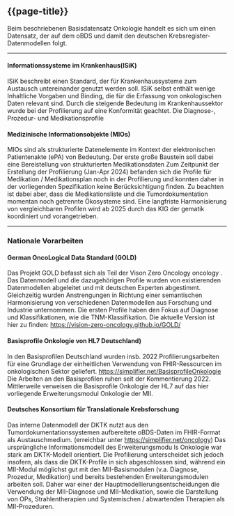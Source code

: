 ## {{page-title}}



Beim beschriebenen Basisdatensatz Onkologie handelt es sich um einen Datensatz, der auf dem oBDS und damit den deutschen Krebsregister-Datenmodellen folgt. 


---
#### Informationssysteme im Krankenhaus(ISiK)
ISiK beschreibt einen Standard, der für Krankenhaussysteme zum Austausch untereinander genutzt werden soll. 
ISiK selbst enthält wenige Inhaltliche Vorgaben und Binding, die für die Erfassung von onkologischen Daten relevant sind. Durch die steigende Bedeutung im Krankenhaussektor wurde bei der Profilierung auf eine Konformität geachtet. Die Diagnose-, Prozedur- und Medikationsprofile 


#### Medizinische Informationsobjekte (MIOs) 
MIOs sind als strukturierte Datenelemente im Kontext der elektronischen Patientenakte (ePA) von Bedeutung. Der erste große Baustein soll dabei eine Bereistellung von strukturierten Medikationsdaten Zum Zeitpunkt der Erstellung der Profilierung (Jan-Apr 2024) befanden sich die Profile für Medikation / Medikationsplan noch in der Profilierung und konnten daher in der vorliegenden Spezifikation keine Berücksichtigung finden. Zu beachten ist dabei aber, dass die Medikationsliste und die Tumordokumentation momentan noch getrennte Ökosysteme sind. Eine langfriste Harmonisierung von vergleichbaren Profilen wird ab 2025 durch das KIG der gematik koordiniert und vorangetrieben. 

---


### Nationale Vorarbeiten 

#### German OncoLogical Data Standard (GOLD) 
Das Projekt GOLD befasst sich als Teil der Vison Zero Oncology oncology . Das Datenmodell und die dazugehörigen Profile wurden von existierenden Datenmodellen abgeleitet und mit deutschen Experten abgestimmt. Gleichzeitig wurden Anstrengungen in Richtung einer semantischen Harmonisierung von verschiedenen Datenmodellen aus Forschung und Industrie unternommen. 
Die ersten Profile haben den Fokus auf Diagnose und Klassifikationen, wie die TNM-Klassifikation. Die aktuelle Version ist hier zu finden: https://vision-zero-oncology.github.io/GOLD/



#### Basisprofile Onkologie von HL7 Deutschland)
In den Basisprofilen Deutschland wurden insb. 2022 Profilierungsarbeiten für eine Grundlage der einheitlichen Verwendung von FHIR-Ressourcen im onkologischen Sektor geliefert. https://simplifier.net/BasisprofileOnkologie
Die Arbeiten an den Basisprofilen ruhen seit der Kommentierung 2022. Mittlerweile verweisen die Basisprofile Onkologie der HL7 auf das hier vorliegende Erweiterungsmodul Onkologie der MII.  

#### Deutsches Konsortium für Translationale Krebsforschung
Das interne Datenmodell der DKTK nutzt aus den Tumordokumentationssystemen aufbereitete oBDS-Daten im FHIR-Format als Austauschmedium. (erreichbar unter https://simplifier.net/oncology)  Das ursprüngliche Informationsmodell des Erweiterungsmodu ls Onkologie war stark am DKTK-Modell orientiert. Die Profilierung unterscheidet sich jedoch insofern, als dass die DKTK-Profile in sich abgeschlossen sind, während ein MII-Modul möglichst gut mit den MII-Basismodulen (v.a. Diagnose, Prozedur, Medikation) und bereits bestehenden Erweiterungsmodulen arbeiten soll. Daher war einer der Hauptmodellierungsentscheidungen die Verwendung der MII-Diagnose und MII-Medikation, sowie die Darstellung von OPs, Strahlentherapien und Systemischen / abwartenden Therapien als MII-Prozeduren.  